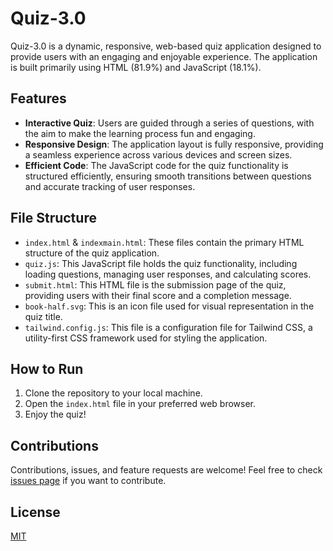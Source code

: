 # Quiz-3.0

Quiz-3.0 is a dynamic, responsive, web-based quiz application designed to provide users with an engaging and enjoyable experience. The application is built primarily using HTML (81.9%) and JavaScript (18.1%).

## Features

- **Interactive Quiz**: Users are guided through a series of questions, with the aim to make the learning process fun and engaging.
- **Responsive Design**: The application layout is fully responsive, providing a seamless experience across various devices and screen sizes.
- **Efficient Code**: The JavaScript code for the quiz functionality is structured efficiently, ensuring smooth transitions between questions and accurate tracking of user responses.

## File Structure

- `index.html` & `indexmain.html`: These files contain the primary HTML structure of the quiz application.
- `quiz.js`: This JavaScript file holds the quiz functionality, including loading questions, managing user responses, and calculating scores.
- `submit.html`: This HTML file is the submission page of the quiz, providing users with their final score and a completion message.
- `book-half.svg`: This is an icon file used for visual representation in the quiz title.
- `tailwind.config.js`: This file is a configuration file for Tailwind CSS, a utility-first CSS framework used for styling the application.

## How to Run

1. Clone the repository to your local machine.
2. Open the `index.html` file in your preferred web browser.
3. Enjoy the quiz!

## Contributions

Contributions, issues, and feature requests are welcome! Feel free to check [issues page](https://github.com/Mohityadav-code/quiz-3.0/issues) if you want to contribute.

## License

[MIT](https://choosealicense.com/licenses/mit/)
